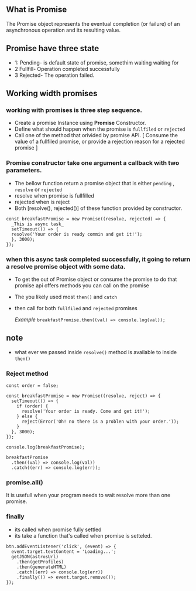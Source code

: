 ## What is Promise

The Promise object represents the eventual completion (or failure) of an asynchronous operation and its resulting value.

## Promise have three state

- 1: Pending- is default state of promise, somethim waiting waiting for
- 2 Fullfill- Operation completed successfully
- 3 Rejected- The operation failed.

## Working width promises

### working with promises is three step sequence.

- Create a promise Instance using **Promise** Constructor.
- Define what should happen when the promise is `fullfiled` or `rejected`
- Call one of the method that orivided by promise API. [ Consume the value of a fullfiled promise, or provide a rejection reason for a rejected promise ]

### Promise constructor take one argument a callback with two parameters.

- The bellow function return a promise object that is either `pending` , `resolve` or `rejected`
- resolve when promise is fullfilled
- rejected when is reject
- Both [resolve(), rejected()] of these function provided by constructor.

```
const breakfastPromise = new Promise((resolve, rejected) => {
  _This is async task_
  setTimeout(() => {
  resolve('Your order is ready commin and get it!');
  }, 3000);
});

```

### when this async task completed successfully, it going to return a resolve promise object with some data.

- To get the out of Promise object or consume the promise to do that promise api offers methods you can call on the promise
- The you likely used most `then()` and `catch`
- then call for both `fullfiled` and `rejected` promises

  _Example_
  `breakfastPromise.then((val) => console.log(val)); `

## note

- what ever we passed inside `resolve()` method is available to inside `then()`

### Reject method

```
const order = false;

const breakfastPromise = new Promise((resolve, reject) => {
  setTimeout(() => {
    if (order) {
      resolve('Your order is ready. Come and get it!');
    } else {
      reject(Error('Oh! no there is a problen with your order.'));
    }
  }, 3000);
});

console.log(breakfastPromise);

breakfastPromise
  .then((val) => console.log(val))
  .catch((err) => console.log(err));

```

### promise.all()

It is usefull when your program needs to wait resolve more than one promise.

### finally

- its called when promise fully settled
- its take a function that's called when promise is setteled.

```
btn.addEventListener('click', (event) => {
  event.target.textContent = 'Loading...';
  getJSON(astrosUrl)
    .then(getProfiles)
    .then(generateHTML)
    .catch((err) => console.log(err))
    .finally(() => event.target.remove());
});
```
